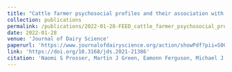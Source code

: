 ```yaml
---
title: "Cattle farmer psychosocial profiles and their association with control strategies for bovine viral diarrhea"
collection: publications
permalink: /publications/2022-01-28-FEED_cattle_farmer_psychosocial_profile_BVD_control
date: 2022-01-28
venue: 'Journal of Dairy Science'
paperurl: 'https://www.journalofdairyscience.org/action/showPdf?pii=S0022-0302%2822%2900053-4'
link: 'https://doi.org/10.3168/jds.2021-21386'
citation: 'Naomi S Prosser, Martin J Green, Eamonn Ferguson, Michael J Tildesley, <b>Edward M Hill</b>, Matt J Keeling, Jasmeet Kaler. (2022). &quot;Cattle farmer psychosocial profiles and their association with control strategies for bovine viral diarrhea.&quot; <i>Journal of Dairy Science</i>. doi:10.3168/jds.2021-21386.'
---
```

